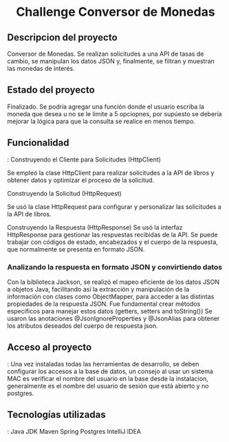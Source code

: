 <h1 align="center"> Challenge Conversor de Monedas </h1>

<h2> Descripcion del proyecto </h2>
Conversor de Monedas. Se realizan solicitudes a una API de tasas de cambio, se manipulan los datos JSON y, finalmente, se filtran y muestran las monedas de interés.

<h2> Estado del proyecto </h2>
Finalizado. Se podría agregar una función donde el usuario escriba la moneda que desea u no se le limite a 5 opciopnes, por supúesto se debería mejorar la lógica para 
que la consulta se realice en menos tiempo.

<h2> Funcionalidad </h2>: 
Construyendo el Cliente para Solicitudes (HttpClient)

Se empleó la clase HttpClient para realizar solicitudes a la API de libros y obtener datos y optimizar el proceso de la solicitud.

Construyendo la Solicitud (HttpRequest)

Se usó la clase HttpRequest para configurar y personalizar las solicitudes a la API de libros. 

Construyendo la Respuesta (HttpResponse)
Se usó la interfaz HttpResponse para gestionar las respuestas recibidas de la API. Se puede trabajar con códigos de estado, 
encabezados y el cuerpo de la respuesta, que normalmente se presenta en formato JSON.

<h3>Analizando la respuesta en formato JSON y convirtiendo datos</h3>

Con la biblioteca Jackson, se realizó el mapeo eficiente de los datos JSON a objetos Java, facilitando así la extracción y manipulación de la información con clases como ObjectMapper, para acceder a las distintas propiedades de la respuesta JSON.
Fue fundamental crear métodos específicos para manejar estos datos (getters, setters and toString())
Se usaron las anotaciones @JsonIgnoreProperties y @JsonAlias para obtener los atributos deseados del cuerpo de respuesta json.

<h2> Acceso al proyecto </h2>: 
Una vez instaladas todas las herramientas de desarrollo, se deben configurar los accesos a la base de datos, un consejo al usar un sistema MAC es verificar el nombre del usuario en la base desde la instalacion, generalmente es el nombre del usuario de sesión que está abierto y no postgres.


<h2> Tecnologías utilizadas </h2>: 
Java JDK
Maven
Spring 
Postgres
IntelliJ IDEA

